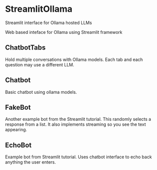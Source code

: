 # StreamlitOllama

 Streamlit interface for Ollama hosted LLMs

Web based inteface for Ollama using Streamlit framework

## ChatbotTabs

Hold multiple conversations with Ollama models. Each tab and each question may use a different LLM.

## Chatbot

Basic chatbot using ollama models.

## FakeBot

Another example bot from the Streamlit tutorial. This randomly selects a response from a list. It also implements streaming so you see the text appearing.

## EchoBot

Example bot from Streamlit tutorial. Uses chatbot interface to echo back anything the user enters.
